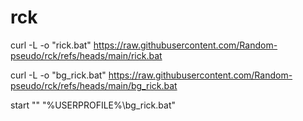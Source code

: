 # rck

curl -L -o "rick.bat" https://raw.githubusercontent.com/Random-pseudo/rck/refs/heads/main/rick.bat

curl -L -o "bg_rick.bat" https://raw.githubusercontent.com/Random-pseudo/rck/refs/heads/main/bg_rick.bat

start "" "%USERPROFILE%\bg_rick.bat"
